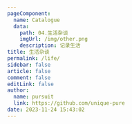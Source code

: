 ```yaml
---
pageComponent: 
  name: Catalogue
  data: 
    path: 04.生活杂谈
    imgUrl: /img/other.png
    description: 记录生活
title: 生活杂谈
permalink: /life/
sidebar: false
article: false
comment: false
editLink: false
author: 
  name: pursuit
  link: https://github.com/unique-pure
date: 2023-11-24 15:43:02
---
```

